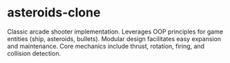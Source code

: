 # asteroids-clone
Classic arcade shooter implementation. Leverages OOP principles for game entities (ship, asteroids, bullets). Modular design facilitates easy expansion and maintenance. Core mechanics include thrust, rotation, firing, and collision detection.
